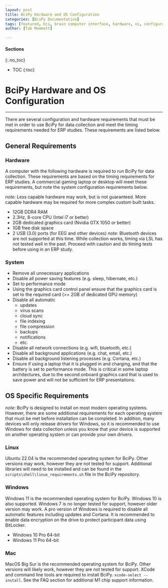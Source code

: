 ```yaml
---
layout: post
title: BciPy Hardware and OS Configuration
categories: [BciPy Documentation]
tags: [featured, bci, brain computer interface, hardware, os, configuration, macos, windows, linux, usage, ram, cpu, gpu, graphics card, usb, laptop, desktop, system, disable, power, performance, network, connection, wifi, bluetooth, background, cortana, battery]
author: [Tab Memmott]

---
```


#### Sections
{:.no_toc}
* TOC
{:toc}

# BciPy Hardware and OS Configuration
-------------------------------------

There are several configuration and hardware requirements that must be met in order to use BciPy for data collection and meet the timing requirements needed for ERP studies. These requirements are listed below.

## General Requirements

### Hardware

A computer with the following hardware is required to run BciPy for data collection. These requirements are based on the timing requirements for ERP studies. A commercial gaming laptop or desktop will meet these requirements, but note the system configuration requirements below.

*note*: Less capable hardware may work, but is not guaranteed. More capable hardware may be required for more complex custom built tasks.

- 12GB DDR4 RAM
- 2.3Hz, 8-core CPU (Intel i7 or better)
- 2GB dedicated graphics card (Nvidia GTX 1050 or better)
- 1GB free disk space
- 2 USB (3.0) ports (for EEG and other devices) *note*: Bluetooth devices are not supported at this time. While collection works, timing via LSL has not tested well in the past. Proceed with caution and do timing tests before using in an ERP study.

### System

- Remove all unnecessary applications
- Disable all power saving features (e.g. sleep, hibernate, etc.)
- Set to performance mode
- Using the graphics card control panel ensure that the graphics card is set to the required card (>= 2GB of dedicated GPU memory) 
- Disable all automatic 
    - updates
    - virus scans
    - cloud sync
    - file indexing
    - file compression
    - backups
    - notifications
    - etc.
- Disable all network connections (e.g. wifi, bluetooth, etc.)
- Disable all background applications (e.g. chat, email, etc.)
- Disable all background listening processes (e.g. Cortana, etc.)
- Ensure if using a laptop that it is plugged in and charging, and that the battery is set to performance mode. This is critical in some laptop architectures, due to the second onboard graphics card that is used to save power and will not be sufficient for ERP presentations.

## OS Specific Requirements

*note*: BciPy is designed to install on most modern operating systems. However, there are some additional requirements for each operating system that must be met before installation can be completed. In addition, many devices will only release drivers for Windows, so it is recommended to use Windows for data collection unless you know that your device is supported on another operating system or can provide your own drivers.

### Linux

Ubuntu 22.04 is the recommended operating system for BciPy. Other versions may work, however they are not tested for support. Additional libraries will need to be installed and can be found in the `scripts\shell\linux_requirements.sh` file in the BciPy repository.

### Windows

Windows 11 is the recommended operating system for BciPy. Windows 10 is also supported. Windows 7 is no longer tested for support, however older version may work. A pro version of Windows is required to disable all automatic features including updates and Cortana. It is recommended to enable data encryption on the drive to protect participant data using BitLocker.

- Windows 10 Pro 64-bit
- Windows 11 Pro 64-bit

### Mac

MacOS Big Sur is the recommended operating system for BciPy. Other versions will likely work, however they are not tested for support. XCode and command line tools are required to install BciPy. `xcode-select --install`. See the FAQ section for additional M1 chip support information.
